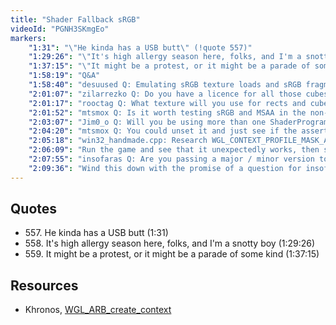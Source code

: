 ```yaml
---
title: "Shader Fallback sRGB"
videoId: "PGNH3SKmgEo"
markers:
    "1:31": "\"He kinda has a USB butt\" (!quote 557)"
    "1:29:26": "\"It's high allergy season here, folks, and I'm a snotty boy\" (!quote 558)"
    "1:37:15": "\"It might be a protest, or it might be a parade of some kind\" (!quote 559)"
    "1:58:19": "Q&A"
    "1:58:40": "desuused Q: Emulating sRGB texture loads and sRGB fragment writes is not enough: sRGB also affects blending, which you can't emulate"
    "2:01:07": "zilarrezko Q: Do you have a licence for all those cubes?"
    "2:01:17": "rooctag Q: What texture will you use for rects and cubes?"
    "2:01:52": "mtsmox Q: Is it worth testing sRGB and MSAA in the non-OpenGL compatibility mode?"
    "2:03:07": "Jim0_o Q: Will you be using more than one ShaderProgram? If so, how do you minimize switching between programs when rendering?"
    "2:04:20": "mtsmox Q: You could unset it and just see if the assert will fail?"
    "2:05:18": "win32_handmade.cpp: Research WGL_CONTEXT_PROFILE_MASK_ARB and specify the CORE_PROFILE in Win32OpenGLAttribs [see Resources, Khronos]"
    "2:06:09": "Run the game and see that it unexpectedly works, then step through OpenGLInit() to see that it still errors out"
    "2:07:55": "insofaras Q: Are you passing a major / minor version too? I think the bit might not be enabled sub 3.2?"
    "2:09:36": "Wind this down with the promise of a question for insofaras and a mention of daylight savings time"
---
```


## Quotes

* 557\. He kinda has a USB butt (1:31)
* 558\. It's high allergy season here, folks, and I'm a snotty boy (1:29:26)
* 559\. It might be a protest, or it might be a parade of some kind (1:37:15)

## Resources

* Khronos, [WGL_ARB_create_context](https://www.khronos.org/registry/OpenGL/extensions/ARB/WGL_ARB_create_context.txt)
